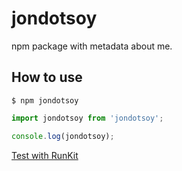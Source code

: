 # jondotsoy

npm package with metadata about me.

## How to use

```shell
$ npm jondotsoy
```

```js
import jondotsoy from 'jondotsoy';

console.log(jondotsoy);
```

[Test with RunKit](https://runkit.com/embed/f3xnljntkdse) 
